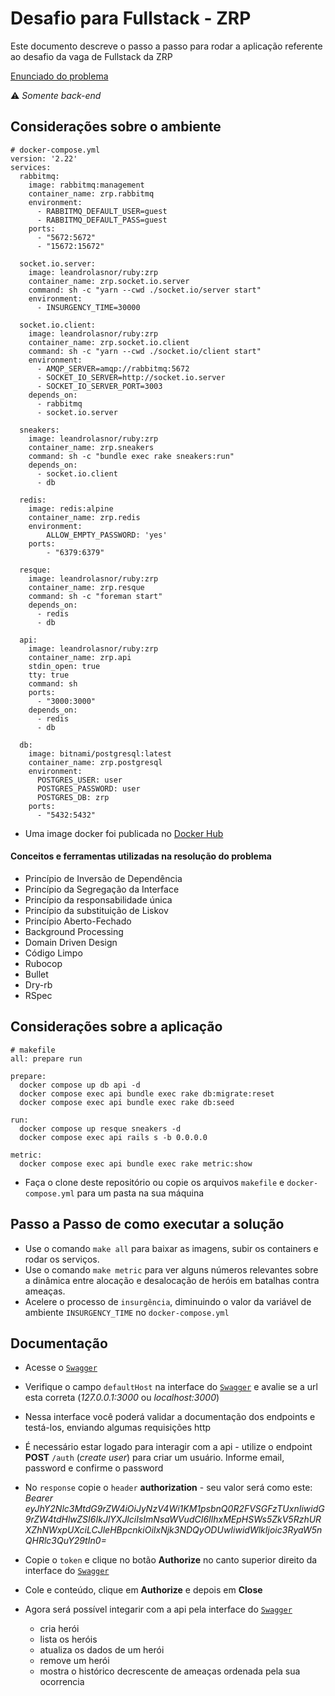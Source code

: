 # Desafio para Fullstack - ZRP

Este documento descreve o passo a passo para rodar a aplicação referente ao desafio da vaga de Fullstack da ZRP

[Enunciado do problema](https://zrp.github.io/challenges/dev/)

:warning: _Somente back-end_

## Considerações sobre o ambiente

```
# docker-compose.yml
version: '2.22'
services:
  rabbitmq:
    image: rabbitmq:management
    container_name: zrp.rabbitmq
    environment:
      - RABBITMQ_DEFAULT_USER=guest
      - RABBITMQ_DEFAULT_PASS=guest
    ports:
      - "5672:5672"
      - "15672:15672"

  socket.io.server:
    image: leandrolasnor/ruby:zrp
    container_name: zrp.socket.io.server
    command: sh -c "yarn --cwd ./socket.io/server start"
    environment:
      - INSURGENCY_TIME=30000

  socket.io.client:
    image: leandrolasnor/ruby:zrp
    container_name: zrp.socket.io.client
    command: sh -c "yarn --cwd ./socket.io/client start"
    environment:
      - AMQP_SERVER=amqp://rabbitmq:5672
      - SOCKET_IO_SERVER=http://socket.io.server
      - SOCKET_IO_SERVER_PORT=3003
    depends_on:
      - rabbitmq
      - socket.io.server

  sneakers:
    image: leandrolasnor/ruby:zrp
    container_name: zrp.sneakers
    command: sh -c "bundle exec rake sneakers:run"
    depends_on:
      - socket.io.client
      - db

  redis:
    image: redis:alpine
    container_name: zrp.redis
    environment:
        ALLOW_EMPTY_PASSWORD: 'yes'
    ports:
        - "6379:6379"

  resque:
    image: leandrolasnor/ruby:zrp
    container_name: zrp.resque
    command: sh -c "foreman start"
    depends_on:
      - redis
      - db

  api:
    image: leandrolasnor/ruby:zrp
    container_name: zrp.api
    stdin_open: true
    tty: true
    command: sh
    ports:
      - "3000:3000"
    depends_on:
      - redis
      - db

  db:
    image: bitnami/postgresql:latest
    container_name: zrp.postgresql
    environment:
      POSTGRES_USER: user
      POSTGRES_PASSWORD: user
      POSTGRES_DB: zrp
    ports:
      - "5432:5432"
```

* Uma image docker foi publicada no [Docker Hub](https://hub.docker.com/layers/leandrolasnor/ruby/zrp/images/sha256-ce5bc45ff7c8721df11ff6fcc61a4e6a578ad314594f90a8af9904e4c4c9ee42?context=explore)

#### Conceitos e ferramentas utilizadas na resolução do problema
* Princípio de Inversão de Dependência
* Princípio da Segregação da Interface
* Princípio da responsabilidade única
* Princípio da substituição de Liskov
* Princípio Aberto-Fechado
* Background Processing
* Domain Driven Design
* Código Limpo
* Rubocop
* Bullet
* Dry-rb
* RSpec

## Considerações sobre a aplicação

```
# makefile
all: prepare run

prepare:
  docker compose up db api -d
  docker compose exec api bundle exec rake db:migrate:reset
  docker compose exec api bundle exec rake db:seed

run:
  docker compose up resque sneakers -d
  docker compose exec api rails s -b 0.0.0.0

metric:
  docker compose exec api bundle exec rake metric:show
```

* Faça o clone deste repositório ou copie os arquivos `makefile` e `docker-compose.yml` para um pasta na sua máquina

## Passo a Passo de como executar a solução

* Use o comando `make all` para baixar as imagens, subir os containers e rodar os serviços.
* Use o comando `make metric` para ver alguns números relevantes sobre a dinâmica entre alocação e desalocação de heróis em batalhas contra ameaças.
* Acelere o processo de `insurgência`, diminuindo o valor da variável de ambiente `INSURGENCY_TIME` no `docker-compose.yml`

## Documentação

* Acesse o [`Swagger`](http://localhost:3000/api-docs)
* Verifique o campo `defaultHost` na interface do [`Swagger`](http://localhost:3000/api-docs) e avalie se a url esta correta (_127.0.0.1:3000_ ou _localhost:3000_)

* Nessa interface você poderá validar a documentação dos endpoints e testá-los, enviando algumas requisições http
* É necessário estar logado para interagir com a api - utilize o endpoint **POST** `/auth` (_create user_) para criar um usuário. Informe email, password e confirme o password
* No `response` copie o `header` **authorization** - seu valor será como este: *Bearer eyJhY2Nlc3MtdG9rZW4iOiJyNzV4Wi1KM1psbnQ0R2FVSGFzTUxnIiwidG9rZW4tdHlwZSI6IkJlYXJlciIsImNsaWVudCI6IlhxMEpHSWs5ZkV5RzhURXZhNWxpUXciLCJleHBpcnkiOiIxNjk3NDQyODUwIiwidWlkIjoic3RyaW5nQHRlc3QuY29tIn0=*
* Copie o `token` e clique no botão **Authorize** no canto superior direito da interface do [`Swagger`](http://localhost:3000/api-docs)
* Cole e conteúdo, clique em **Authorize** e depois em **Close**
* Agora será possível integarir com a api pela interface do [`Swagger`](http://localhost:3000/api-docs)

    - cria herói
    - lista os heróis
    - atualiza os dados de um herói
    - remove um herói
    - mostra o histórico decrescente de ameaças ordenada pela sua ocorrencia
